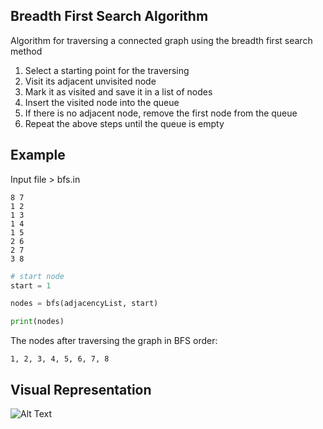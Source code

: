 ## Breadth First Search Algorithm

Algorithm for traversing a connected graph using the breadth first search method

1. Select a starting point for the traversing
2. Visit its adjacent unvisited node
3. Mark it as visited and save it in a list of nodes
4. Insert the visited node into the queue
5. If there is no adjacent node, remove the first node from the queue
6. Repeat the above steps until the queue is empty

## Example

Input file > bfs.in
```
8 7
1 2
1 3
1 4
1 5
2 6
2 7
3 8
```
```python
# start node
start = 1

nodes = bfs(adjacencyList, start)

print(nodes)
```
The nodes after traversing the graph in BFS order:
```
1, 2, 3, 4, 5, 6, 7, 8
```

## Visual Representation

![Alt Text](https://miro.medium.com/max/875/1*fYKrGW0IUeoS_8XtCoNaLw.gif)